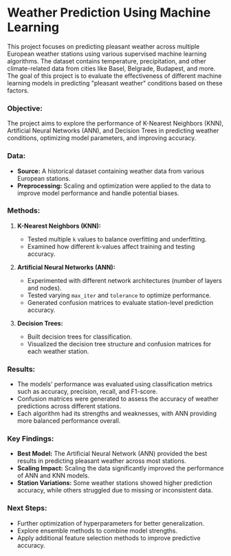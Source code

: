 # Weather Prediction Using Machine Learning

This project focuses on predicting pleasant weather across multiple European weather stations using various supervised machine learning algorithms. The dataset contains temperature, precipitation, and other climate-related data from cities like Basel, Belgrade, Budapest, and more. The goal of this project is to evaluate the effectiveness of different machine learning models in predicting "pleasant weather" conditions based on these factors.

### Objective:
The project aims to explore the performance of K-Nearest Neighbors (KNN), Artificial Neural Networks (ANN), and Decision Trees in predicting weather conditions, optimizing model parameters, and improving accuracy.

### Data:
- **Source:** A historical dataset containing weather data from various European stations.
- **Preprocessing:** Scaling and optimization were applied to the data to improve model performance and handle potential biases.

### Methods:
1. **K-Nearest Neighbors (KNN):**
   - Tested multiple `k` values to balance overfitting and underfitting.
   - Examined how different k-values affect training and testing accuracy.
  
2. **Artificial Neural Networks (ANN):**
   - Experimented with different network architectures (number of layers and nodes).
   - Tested varying `max_iter` and `tolerance` to optimize performance.
   - Generated confusion matrices to evaluate station-level prediction accuracy.
  
3. **Decision Trees:**
   - Built decision trees for classification.
   - Visualized the decision tree structure and confusion matrices for each weather station.

### Results:
- The models' performance was evaluated using classification metrics such as accuracy, precision, recall, and F1-score.
- Confusion matrices were generated to assess the accuracy of weather predictions across different stations.
- Each algorithm had its strengths and weaknesses, with ANN providing more balanced performance overall.

### Key Findings:
- **Best Model:** The Artificial Neural Network (ANN) provided the best results in predicting pleasant weather across most stations.
- **Scaling Impact:** Scaling the data significantly improved the performance of ANN and KNN models.
- **Station Variations:** Some weather stations showed higher prediction accuracy, while others struggled due to missing or inconsistent data.

### Next Steps:
- Further optimization of hyperparameters for better generalization.
- Explore ensemble methods to combine model strengths.
- Apply additional feature selection methods to improve predictive accuracy.
